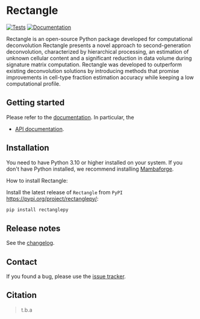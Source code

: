# Rectangle

[![Tests][badge-tests]][link-tests]
[![Documentation][badge-docs]][link-docs]

[badge-tests]: https://img.shields.io/github/actions/workflow/status/ComputationalBiomedicineGroup/Rectangle/build.yaml?branch=main
[link-tests]: https://github.com/ComputationalBiomedicineGroup/Rectangle/actions/workflows/build.yaml
[badge-docs]: https://img.shields.io/readthedocs/rectanglepy

Rectangle is an open-source Python package developed for computational deconvolution
Rectangle presents a novel approach to second-generation deconvolution, characterized by hierarchical processing,
an estimation of unknown cellular content and a significant reduction in data volume during signature matrix computation.
Rectangle was developed to outperform existing deconvolution solutions by introducing methods that promise
improvements in cell-type fraction estimation accuracy while keeping a low computational profile.

## Getting started

Please refer to the [documentation][link-docs]. In particular, the

-   [API documentation][link-api].

## Installation

You need to have Python 3.10 or higher installed on your system. If you don't have
Python installed, we recommend installing [Mambaforge](https://github.com/conda-forge/miniforge#mambaforge).

How to install Rectangle:

Install the latest release of `Rectangle` from `PyPI` <https://pypi.org/project/rectanglepy/>:

```bash
pip install rectanglepy
```

## Release notes

See the [changelog][changelog].

## Contact

If you found a bug, please use the [issue tracker][issue-tracker].

## Citation

> t.b.a

[scverse-discourse]: https://discourse.scverse.org/
[issue-tracker]: https://github.com/ComputationalBiomedicineGroup/Rectangle/issues
[changelog]: https://rectanglepy.readthedocs.io/changelog.html
[link-docs]: https://Rectanglepy.readthedocs.io
[link-api]: https://rectanglepy.readthedocs.io/api.html
